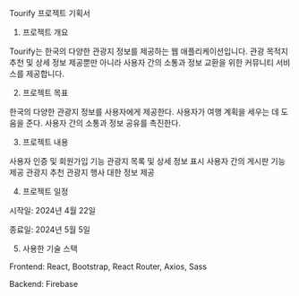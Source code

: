 Tourify 프로젝트 기획서
1. 프로젝트 개요

Tourify는 한국의 다양한 관광지 정보를 제공하는 웹 애플리케이션입니다. 관광 목적지 추천 및 상세 정보 제공뿐만 아니라 사용자 간의 소통과 정보 교환을 위한 커뮤니티 서비스를 제공합니다.

 

2. 프로젝트 목표

한국의 다양한 관광지 정보를 사용자에게 제공한다.
사용자가 여행 계획을 세우는 데 도움을 준다.
사용자 간의 소통과 정보 공유를 촉진한다.


3. 프로젝트 내용

사용자 인증 및 회원가입 기능
관광지 목록 및 상세 정보 표시
사용자 간의 게시판 기능 제공
관광지 추천
관광지 행사 대한 정보 제공


4. 프로젝트 일정

시작일: 2024년 4월 22일

종료일: 2024년 5월 5일


5. 사용한 기술 스택

Frontend: React, Bootstrap, React Router, Axios, Sass

Backend: Firebase

